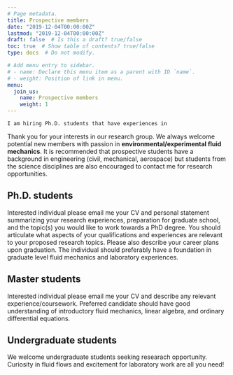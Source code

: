 ```yaml
---
# Page metadata.
title: Prospective members
date: "2019-12-04T00:00:00Z"
lastmod: "2019-12-04T00:00:00Z"
draft: false  # Is this a draft? true/false
toc: true  # Show table of contents? true/false
type: docs  # Do not modify.

# Add menu entry to sidebar.
# - name: Declare this menu item as a parent with ID `name`.
# - weight: Position of link in menu.
menu:
  join_us:
    name: Prospective members
    weight: 1
---
```


`I am hiring Ph.D. students that have experiences in `

Thank you for your interests in our research group. We always welcome potential new members with passion in **environmental/experimental fluid mechanics**. It is recommended that prospective students have a background in engineering (civil, mechanical, aerospace) but students from the science disciplines are also encouraged to contact me for research opportunities.

## Ph.D. students
Interested individual please email me your CV and personal statement summarizing your research experiences, preparation for graduate school, and the topic(s) you would like to work towards a PhD degree. You should articulate what aspects of your qualifications and experiences are relevant to your proposed research topics. Please also describe your career plans upon graduation. The individual
should preferably have a foundation in graduate level fluid mechanics and laboratory experiences. 

## Master students

Interested individual please email me your CV and describe any relevant experience/coursework. Preferred candidate should have good understanding of introductory fluid mechanics, linear algebra, and ordinary differential equations.

## Undergraduate students

We welcome undergraduate students seeking researach opportunity. Curiosity in fluid flows and excitement for laboratory work are all you need!
